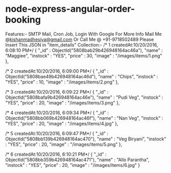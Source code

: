 # node-express-angular-order-booking
Features:- SMTP Mail, Cron Job, Login With Google
For More Info Mail Me @kishanmadhesiya@gmail.com
Or Call Me @ +91-9718502489
Please Insert This JSON in "item_details" Collection:-
/* 1 createdAt:10/20/2016, 6:08:10 PM*/
{
	"_id" : ObjectId("5808bab29b426948164ac46a"),
	"name" : "Maggiee",
	"instock" : "YES",
	"price" : 30,
	"image" : "/images/items/1.png"
},

/* 2 createdAt:10/20/2016, 6:09:00 PM*/
{
	"_id" : ObjectId("5808bae49b426948164ac46d"),
	"name" : "Chips",
	"instock" : "YES",
	"price" : 10,
	"image" : "/images/items/2.png"
},

/* 3 createdAt:10/20/2016, 6:09:22 PM*/
{
	"_id" : ObjectId("5808bafa9b426948164ac46e"),
	"name" : "Pudi Veg",
	"instock" : "YES",
	"price" : 20,
	"image" : "/images/items/3.png"
},

/* 4 createdAt:10/20/2016, 6:09:34 PM*/
{
	"_id" : ObjectId("5808bb069b426948164ac46f"),
	"name" : "Nan Veg",
	"instock" : "YES",
	"price" : 20,
	"image" : "/images/items/4.jpg"
},

/* 5 createdAt:10/20/2016, 6:09:47 PM*/
{
	"_id" : ObjectId("5808bb139b426948164ac470"),
	"name" : "Veg Biryani",
	"instock" : "YES",
	"price" : 20,
	"image" : "/images/items/5.png"
},

/* 6 createdAt:10/20/2016, 6:10:21 PM*/
{
	"_id" : ObjectId("5808bb359b426948164ac471"),
	"name" : "Allo Parantha",
	"instock" : "YES",
	"price" : 20,
	"image" : "/images/items/6.jpg"
}
